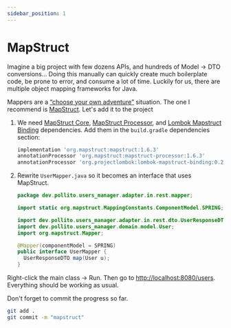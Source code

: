 ```yaml
---
sidebar_position: 1
---
```


# MapStruct

Imagine a big project with few dozens APIs, and hundreds of Model -> DTO conversions... Doing this manually can quickly create much boilerplate code, be prone to error, and consume a lot of time. Luckily for us, there are multiple object mapping frameworks for Java.

Mappers are a [“choose your own adventure”](https://www.baeldung.com/java-performance-mapping-frameworks) situation. The one I recommend is [MapStruct](https://mapstruct.org/). Let's add it to the project

1. We need [MapStruct Core](https://mvnrepository.com/artifact/org.mapstruct/mapstruct), [MapStruct Processor](https://mvnrepository.com/artifact/org.mapstruct/mapstruct-processor), and [Lombok Mapstruct Binding](https://mvnrepository.com/artifact/org.projectlombok/lombok-mapstruct-binding) dependencies. Add them in the `build.gradle` dependencies section:

    ```groovy title="build.gradle"
    implementation 'org.mapstruct:mapstruct:1.6.3'
    annotationProcessor 'org.mapstruct:mapstruct-processor:1.6.3'
    annotationProcessor 'org.projectlombok:lombok-mapstruct-binding:0.2.0'
    ```

2. Rewrite `UserMapper.java` so it becomes an interface that uses MapStruct.

   ```java title="src/main/java/dev/pollito/users_manager/adapter/in/rest/mapper/UserMapper.java"
   package dev.pollito.users_manager.adapter.in.rest.mapper;
   
   import static org.mapstruct.MappingConstants.ComponentModel.SPRING;
   
   import dev.pollito.users_manager.adapter.in.rest.dto.UserResponseDTO;
   import dev.pollito.users_manager.domain.model.User;
   import org.mapstruct.Mapper;
   
   @Mapper(componentModel = SPRING)
   public interface UserMapper {
     UserResponseDTO map(User u);
   }
   ```

Right-click the main class → Run. Then go to [http://localhost:8080/users](http://localhost:8080/users). Everything should be working as usual.

Don't forget to commit the progress so far.

```bash
git add .
git commit -m "mapstruct"
```